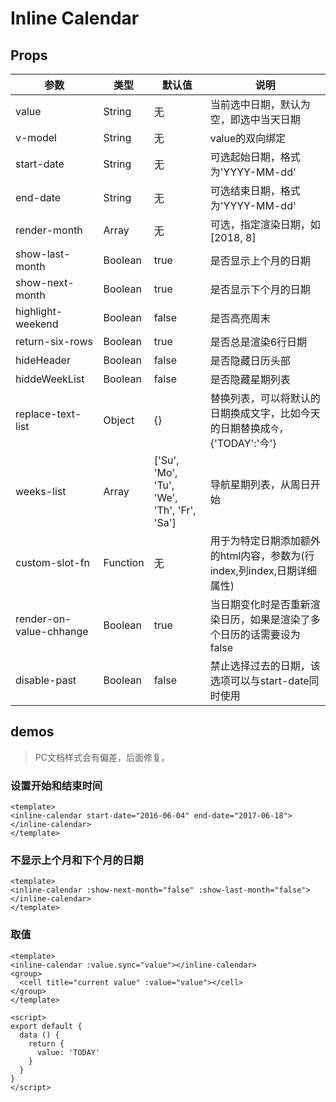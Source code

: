 # Inline Calendar

## Props

| 参数         |      类型       |     默认值     |    说明    |
| ----------- | -------------- | ---------- | ------- |
| value | String | 无 | 当前选中日期，默认为空，即选中当天日期 |
| v-model| String | 无 | value的双向绑定 |
| start-date | String | 无 | 可选起始日期，格式为'YYYY-MM-dd' |
| end-date | String | 无 | 可选结束日期，格式为'YYYY-MM-dd' |
| render-month | Array | 无 | 可选，指定渲染日期，如 [2018, 8] |
| show-last-month | Boolean | true | 是否显示上个月的日期 |
| show-next-month | Boolean | true | 是否显示下个月的日期 |
| highlight-weekend | Boolean | false | 是否高亮周末 |
| return-six-rows | Boolean | true | 是否总是渲染6行日期 |
| hideHeader | Boolean | false | 是否隐藏日历头部 |
| hiddeWeekList | Boolean | false | 是否隐藏星期列表 |
| replace-text-list | Object | {} | 替换列表，可以将默认的日期换成文字，比如今天的日期替换成`今`，{'TODAY':'今'} |
| weeks-list | Array | ['Su', 'Mo', 'Tu', 'We', 'Th', 'Fr', 'Sa'] | 导航星期列表，从周日开始 |
| custom-slot-fn | Function | 无 | 用于为特定日期添加额外的html内容，参数为(行index,列index,日期详细属性) |
| render-on-value-chhange | Boolean | true | 当日期变化时是否重新渲染日历，如果是渲染了多个日历的话需要设为false |
| disable-past | Boolean | false | 禁止选择过去的日期，该选项可以与start-date同时使用 |

## demos

> PC文档样式会有偏差，后面修复。

### 设置开始和结束时间

``` vux height=300 components=InlineCalendar
<template>
<inline-calendar start-date="2016-06-04" end-date="2017-06-18"></inline-calendar>
</template>
```

### 不显示上个月和下个月的日期
``` vux height=300 components=InlineCalendar
<template>
<inline-calendar :show-next-month="false" :show-last-month="false"></inline-calendar>
</template>
```

### 取值
``` vux height=400 components=InlineCalendar,Group,Cell
<template>
<inline-calendar :value.sync="value"></inline-calendar>
<group>
  <cell title="current value" :value="value"></cell>
</group>
</template>

<script>
export default {
  data () {
    return {
      value: 'TODAY'
    }
  }
}
</script>
```